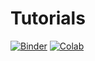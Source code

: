 # Tutorials
[![Binder](https://mybinder.org/badge.svg)](https://mybinder.org/v2/gh/peterjsadowski/ics235/master?filepath=tutorials%201_Jupyter.ipynb)
[![Colab](https://colab.research.google.com/assets/colab-badge.svg)](https://colab.research.google.com/github/peterjsadowski/ics235/blob/master/tutorials/01_Jupyter.ipynb)


